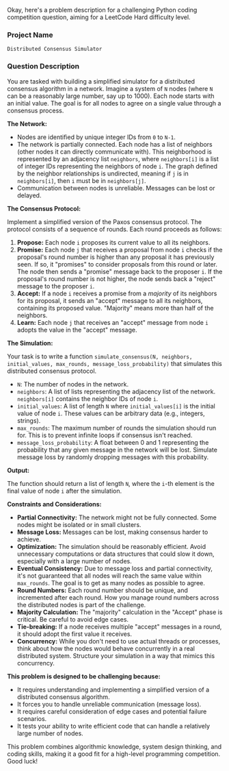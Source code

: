Okay, here's a problem description for a challenging Python coding competition question, aiming for a LeetCode Hard difficulty level.

### Project Name

```
Distributed Consensus Simulator
```

### Question Description

You are tasked with building a simplified simulator for a distributed consensus algorithm in a network.  Imagine a system of `N` nodes (where `N` can be a reasonably large number, say up to 1000). Each node starts with an initial value. The goal is for all nodes to agree on a single value through a consensus process.

**The Network:**

*   Nodes are identified by unique integer IDs from `0` to `N-1`.
*   The network is partially connected. Each node has a list of neighbors (other nodes it can directly communicate with). This neighborhood is represented by an adjacency list `neighbors`, where `neighbors[i]` is a list of integer IDs representing the neighbors of node `i`. The graph defined by the neighbor relationships is undirected, meaning if `j` is in `neighbors[i]`, then `i` must be in `neighbors[j]`.
*   Communication between nodes is unreliable.  Messages can be lost or delayed.

**The Consensus Protocol:**

Implement a simplified version of the Paxos consensus protocol. The protocol consists of a sequence of rounds. Each round proceeds as follows:

1.  **Propose:** Each node `i` proposes its current value to all its neighbors.
2.  **Promise:** Each node `j` that receives a proposal from node `i` checks if the proposal's round number is higher than any proposal it has previously seen. If so, it "promises" to consider proposals from this round or later. The node then sends a "promise" message back to the proposer `i`. If the proposal's round number is not higher, the node sends back a "reject" message to the proposer `i`.
3.  **Accept:** If a node `i` receives a promise from a *majority* of its neighbors for its proposal, it sends an "accept" message to all its neighbors, containing its proposed value. "Majority" means more than half of the neighbors.
4.  **Learn:** Each node `j` that receives an "accept" message from node `i` adopts the value in the "accept" message.

**The Simulation:**

Your task is to write a function `simulate_consensus(N, neighbors, initial_values, max_rounds, message_loss_probability)` that simulates this distributed consensus protocol.

*   `N`: The number of nodes in the network.
*   `neighbors`: A list of lists representing the adjacency list of the network. `neighbors[i]` contains the neighbor IDs of node `i`.
*   `initial_values`: A list of length `N` where `initial_values[i]` is the initial value of node `i`. These values can be arbitrary data (e.g., integers, strings).
*   `max_rounds`: The maximum number of rounds the simulation should run for. This is to prevent infinite loops if consensus isn't reached.
*   `message_loss_probability`: A float between 0 and 1 representing the probability that any given message in the network will be lost.  Simulate message loss by randomly dropping messages with this probability.

**Output:**

The function should return a list of length `N`, where the `i`-th element is the final value of node `i` after the simulation.

**Constraints and Considerations:**

*   **Partial Connectivity:** The network might not be fully connected. Some nodes might be isolated or in small clusters.
*   **Message Loss:** Messages can be lost, making consensus harder to achieve.
*   **Optimization:**  The simulation should be reasonably efficient.  Avoid unnecessary computations or data structures that could slow it down, especially with a large number of nodes.
*   **Eventual Consistency:**  Due to message loss and partial connectivity, it's not guaranteed that all nodes will reach the same value within `max_rounds`.  The goal is to get as many nodes as possible to agree.
*   **Round Numbers:** Each round number should be unique, and incremented after each round. How you manage round numbers across the distributed nodes is part of the challenge.
*   **Majority Calculation:** The "majority" calculation in the "Accept" phase is critical. Be careful to avoid edge cases.
*   **Tie-breaking:** If a node receives multiple "accept" messages in a round, it should adopt the first value it receives.
*   **Concurrency:** While you don't need to use actual threads or processes, think about how the nodes would behave concurrently in a real distributed system.  Structure your simulation in a way that mimics this concurrency.

**This problem is designed to be challenging because:**

*   It requires understanding and implementing a simplified version of a distributed consensus algorithm.
*   It forces you to handle unreliable communication (message loss).
*   It requires careful consideration of edge cases and potential failure scenarios.
*   It tests your ability to write efficient code that can handle a relatively large number of nodes.

This problem combines algorithmic knowledge, system design thinking, and coding skills, making it a good fit for a high-level programming competition. Good luck!
